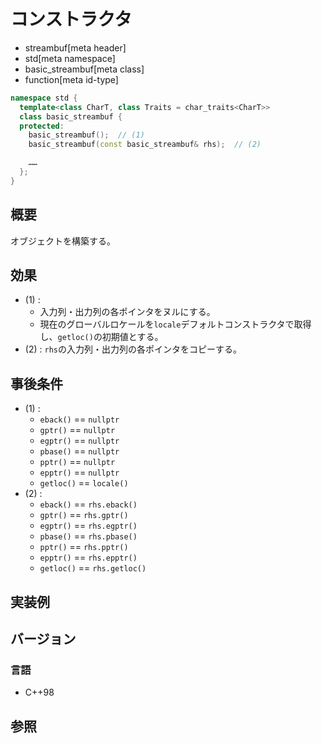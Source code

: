 # コンストラクタ
* streambuf[meta header]
* std[meta namespace]
* basic_streambuf[meta class]
* function[meta id-type]

```cpp
namespace std {
  template<class CharT, class Traits = char_traits<CharT>>
  class basic_streambuf {
  protected:
    basic_streambuf();  // (1)
    basic_streambuf(const basic_streambuf& rhs);  // (2)

    ……
  };
}
```

## 概要
オブジェクトを構築する。


## 効果
- (1) :
	- 入力列・出力列の各ポインタをヌルにする。
	- 現在のグローバルロケールを`locale`デフォルトコンストラクタで取得し、`getloc()`の初期値とする。
- (2) : `rhs`の入力列・出力列の各ポインタをコピーする。


## 事後条件
- (1) :
    - `eback()` == `nullptr`
    - `gptr()` == `nullptr`
    - `egptr()` == `nullptr`
    - `pbase()` == `nullptr`
    - `pptr()` == `nullptr`
    - `epptr()` == `nullptr`
    - `getloc()` == `locale()`
- (2) :
    - `eback()` == `rhs.eback()`
    - `gptr()` == `rhs.gptr()`
    - `egptr()` == `rhs.egptr()`
    - `pbase()` == `rhs.pbase()`
    - `pptr()` == `rhs.pptr()`
    - `epptr()` == `rhs.epptr()`
    - `getloc()` == `rhs.getloc()`


## 実装例

## バージョン
### 言語
- C++98

## 参照

